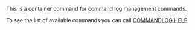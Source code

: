 This is a container command for command log management commands.

To see the list of available commands you can call [COMMANDLOG HELP](commandlog-help.md).
